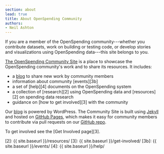 ```yaml
---
section: about
lead: true
title: About OpenSpending Community
authors:
- Neil Ashton
---
```


If you are a member of the OpenSpending community---whether you
contribute datasets, work on building or testing code, or develop
stories and visualizations using OpenSpending data---this site belongs
to you.

[The OpenSpending Community Site](/) is a place to showcase the
OpenSpending community's work and to share its resources. It includes:

* a [blog][1] to share new work by community members
* information about community [events][3b]
* a set of [help][4] documents on the OpenSpending system
* a collection of [research][2] using OpenSpending data and [resources][2] on spending data research
* guidance on [how to get involved][3] with the community

Our [blog](http://blog.openspending.org) is powered by WordPress.  The
Community Site is built using [Jekyll](http://jekyllrb.com/) and
hosted on [GitHub Pages](https://pages.github.com/), which makes it
easy for community members to contribute via pull requests on our
[GitHub repo](https://github.com/openspending/dotorg).


To get involved see the [Get Involved page][3].

[1]:	http://blog.openspending.org/
[2]:	{{ site.baseurl }}/resources/
[3]:	{{ site.baseurl }}/get-involved/
[3b]:   {{ site.baseurl }}/events/
[4]:	{{ site.baseurl }}/help/
